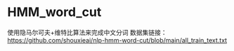 # HMM_word_cut
使用隐马尔可夫+维特比算法来完成中文分词
数据集链接：https://github.com/shouxieai/nlp-hmm-word-cut/blob/main/all_train_text.txt
